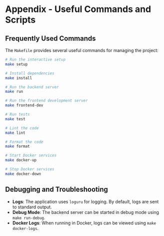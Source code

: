 # Appendix - Useful Commands and Scripts

## Frequently Used Commands

The `Makefile` provides several useful commands for managing the project:

```bash
# Run the interactive setup
make setup

# Install dependencies
make install

# Run the backend server
make run

# Run the frontend development server
make frontend-dev

# Run tests
make test

# Lint the code
make lint

# Format the code
make format

# Start Docker services
make docker-up

# Stop Docker services
make docker-down
```

## Debugging and Troubleshooting

*   **Logs**: The application uses `loguru` for logging. By default, logs are sent to standard output.
*   **Debug Mode**: The backend server can be started in debug mode using `make run-debug`.
*   **Docker Logs**: When running in Docker, logs can be viewed using `make docker-logs`.
